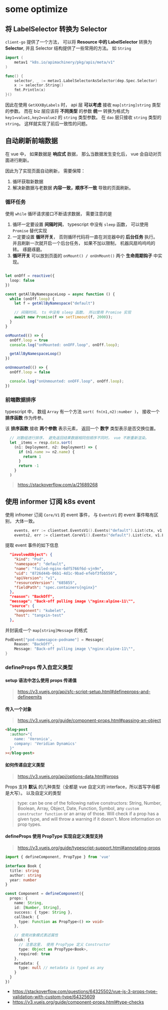# some optimize 

## 将 LabelSelector 转换为 Selector

`client-go` 提供了一个方法， 可以将 **Resource 中的 LabelSelector** 转换为 **Selector**, 并且 Selector 结构提供了一些常用的方法。 如 `String`

```go
import (
    metav1 "k8s.io/apimachinery/pkg/apis/meta/v1"
)

func() {
    selector, _ := metav1.LabelSelectorAsSelector(dep.Spec.Selector)
    x := selector.String()
    fmt.Println(x)
}()
```

因此在使用 `GetXXXByLabels` 时， api 层 **可以考虑** 接收 `map[string]string` 类型的参数。 而在 biz 层应该将 **不同类型** 的参数 **统一** 转换为格式为 `key1=value1,key2=value2` 的 `string` 类型参数。 在 `dao` 层只接收 `string` 类型的 `string`。 这样就实现了前后一致性的问题。


## 自动刷新前端数据

在 vue 中， 如果数据是 **响应式** 数据， 那么当数据发生变化后， vue 会自动对页面进行刷新。

因此为了实现页面自动刷新， 需要保障：

1. 循环获取新数据
2. 解决新数据与老数据 **内容一致，顺序不一致** 导致的页面刷新。

### 循环任务

使用 `while` 循环请求接口不断请求数据， 需要注意的是

1. 循环一定要设置 **间隔时间**， typescript 中没有 `sleep` 函数， 可以使用 `Promise` 替代实现
2. 一定要设置 **循环开关**， 否则循环代码将一直在浏览器中的 **后台任务** 执行。 并且刷新一次就开启一个后台任务， 如果不加以限制， 机器风扇呜呜呜的转。 琢磨琢磨。
3. **循环开关** 可以放到页面的 `onMount() / onUnMount()` 两个 **生命周期钩子** 中实现。

```ts

let onOff = reactive({
  loop: false
})

const getAllByNamespaceLoop = async function () {
  while (onOff.loop) {
    let f = getAllByNamespace("default")

    // 间隔时间， ts 中没有 sleep 函数， 所以使用 Promise 实现
    await new Promise(f => setTimeout(f, 2000));
  }
}

onMounted(() => {
  onOff.loop = true
  console.log("onMounted: onOFF.loop", onOff.loop);

  getAllByNamespaceLoop()
})

onUnmounted(() => {
  onOff.loop = false

  console.log("onUnmounted: onOFF.loop", onOff.loop);
})

```

### 前端数据排序

typescript 中， 数组 `Array` 有一个方法 `sort( fn(n1,n2):number )`， 接收一个 **排序函数** 作为传参。

该 **排序函数** 接收 **两个参数** 表示元素， 返回一个 **数字** 类型表示是否交换位置。 

```ts
  // 对数组进行排序， 避免返回结果数据相同但顺序不同时， vue 不断重新渲染。
  let _items = resp.data.sort(
    (n1: Deployment, n2: Deployment) => {
      if (n1.name >= n2.name) {
        return 1
      }
      return -1
    }
  )
```

> https://stackoverflow.com/a/21689268


## 使用 informer 订阅 k8s event

使用 infromer 订阅 `Core/V1` 的 event 事件， 与 `EventsV1` 的 event 事件略有区别， 大体一致。

```go
	events, err := clientset.EventsV1().Events("default").List(ctx, v1.ListOptions{})
	events2, err := clientset.CoreV1().Events("default").List(ctx, v1.ListOptions{})
```

提取 event 事件的如下信息

```json
  "involvedObject": {
    "kind": "Pod",
    "namespace": "default",
    "name": "failed-nginx-6df5766f6d-vjn9n",
    "uid": "8726d44b-06b1-4d1c-9bad-efebf3fbb556",
    "apiVersion": "v1",
    "resourceVersion": "685855",
    "fieldPath": "spec.containers{nginx}"
  },
  "reason": "BackOff",
  "message": "Back-off pulling image \"nginx:alpine-11\"",
  "source": {
    "component": "kubelet",
    "host": "tangxin-test"
  },
```

并封装成一个 `map[string]Message` 的格式

```go
PodEvent["pod-namesapce-podname"] = Message{
    Reason: "BackOff",
    Message: "Back-off pulling image \"nginx:alpine-11\"",
}
```



### defineProps 传入自定义类型

#### setup 语法中怎么使用 props 传递值

> https://v3.vuejs.org/api/sfc-script-setup.html#defineprops-and-defineemits


#### 传入一个对象

> https://v3.vuejs.org/guide/component-props.html#passing-an-object

```html
<blog-post
  :author="{
    name: 'Veronica',
    company: 'Veridian Dynamics'
  }"
></blog-post>
```

#### 如何传递自定义类型

> https://v3.vuejs.org/api/options-data.html#props


Props 支持 **默认** 的几种类型（全都是 vue 自定义的 interface，所以首写字母都是大写）。 以及自定义的类型

> type: can be one of the following native constructors: String, Number, Boolean, Array, Object, Date, Function, Symbol, any `custom constructor function` or an array of those. Will check if a prop has a given type, and will throw a warning if it doesn't. More information on prop types.


#### defineProps 使用 PropType 实现自定义类型支持

> https://v3.vuejs.org/guide/typescript-support.html#annotating-props

```ts
import { defineComponent, PropType } from 'vue'

interface Book {
  title: string
  author: string
  year: number
}

const Component = defineComponent({
  props: {
    name: String,
    id: [Number, String],
    success: { type: String },
    callback: {
      type: Function as PropType<() => void>
    },

    // 使用对象模式表述属性
    book: {
      // 注意这里， 使用 PropType 定义 Constructor
      type: Object as PropType<Book>,
      required: true
    },
    metadata: {
      type: null // metadata is typed as any
    }
  }
})
```

+ https://stackoverflow.com/questions/64325502/vue-js-3-props-type-validation-with-custom-type/64325609
+ https://v3.vuejs.org/guide/component-props.html#type-checks
